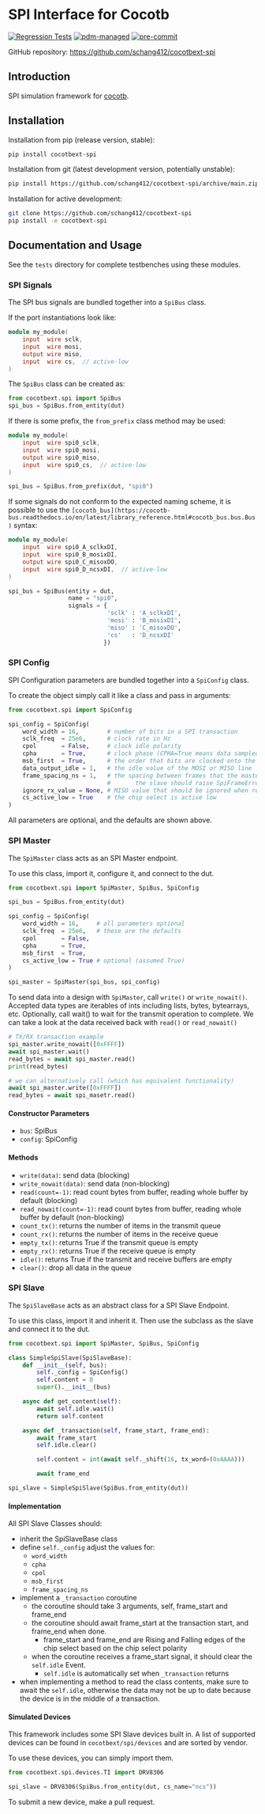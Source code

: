 # SPI Interface for Cocotb

[![Regression Tests](https://github.com/schang412/cocotbext-spi/actions/workflows/regression-tests.yml/badge.svg)](https://github.com/schang412/cocotbext-spi/actions/workflows/regression-tests.yml)
[![pdm-managed](https://img.shields.io/badge/pdm-managed-blueviolet)](https://pdm.fming.dev)
[![pre-commit](https://img.shields.io/badge/pre--commit-enabled-brightgreen?logo=pre-commit)](https://github.com/pre-commit/pre-commit)

GitHub repository: https://github.com/schang412/cocotbext-spi

## Introduction

SPI simulation framework for [cocotb](https://github.com/cocotb/cocotb).

## Installation

Installation from pip (release version, stable):
```bash
pip install cocotbext-spi
```

Installation from git (latest development version, potentially unstable):
```bash
pip install https://github.com/schang412/cocotbext-spi/archive/main.zip
```

Installation for active development:
```bash
git clone https://github.com/schang412/cocotbext-spi
pip install -e cocotbext-spi
```

## Documentation and Usage

See the `tests` directory for complete testbenches using these modules.

### SPI Signals

The SPI bus signals are bundled together into a `SpiBus` class.

If the port instantiations look like:
```verilog
module my_module(
    input  wire sclk,
    input  wire mosi,
    output wire miso,
    input  wire cs,  // active-low
)
```
The `SpiBus` class can be created as:
```python
from cocotbext.spi import SpiBus
spi_bus = SpiBus.from_entity(dut)
```

If there is some prefix, the `from_prefix` class method may be used:
```verilog
module my_module(
    input  wire spi0_sclk,
    input  wire spi0_mosi,
    output wire spi0_miso,
    input  wire spi0_cs,  // active-low
)
```
```python
spi_bus = SpiBus.from_prefix(dut, "spi0")
```

If some signals do not conform to the expected naming scheme, it is possible to use the `[cocotb_bus](https://cocotb-bus.readthedocs.io/en/latest/library_reference.html#cocotb_bus.bus.Bus)` syntax:
```verilog
module my_module(
    input  wire spi0_A_sclkxDI,
    input  wire spi0_B_mosixDI,
    output wire spi0_C_misoxDO,
    input  wire spi0_D_ncsxDI,  // active-low
)
```
```python
spi_bus = SpiBus(entity = dut,
                 name = "spi0",
                 signals = {
                            'sclk' : 'A_sclkxDI',
                            'mosi' : 'B_mosixDI',
                            'miso' : 'C_misoxDO',
                            'cs'   : 'D_ncsxDI'
                           })
```

### SPI Config

SPI Configuration parameters are bundled together into a `SpiConfig` class.

To create the object simply call it like a class and pass in arguments:
```python
from cocotbext.spi import SpiConfig

spi_config = SpiConfig(
    word_width = 16,        # number of bits in a SPI transaction
    sclk_freq  = 25e6,      # clock rate in Hz
    cpol       = False,     # clock idle polarity
    cpha       = True,      # clock phase (CPHA=True means data sampled on second edge)
    msb_first  = True,      # the order that bits are clocked onto the wire
    data_output_idle = 1,   # the idle value of the MOSI or MISO line
    frame_spacing_ns = 1,   # the spacing between frames that the master waits for or the slave obeys
                            #       the slave should raise SpiFrameError if this is not obeyed.
    ignore_rx_value = None, # MISO value that should be ignored when received
    cs_active_low = True    # the chip select is active low
)
```

All parameters are optional, and the defaults are shown above.

### SPI Master

The `SpiMaster` class acts as an SPI Master endpoint.

To use this class, import it, configure it, and connect to the dut.

```python
from cocotbext.spi import SpiMaster, SpiBus, SpiConfig

spi_bus = SpiBus.from_entity(dut)

spi_config = SpiConfig(
    word_width = 16,     # all parameters optional
    sclk_freq  = 25e6,   # these are the defaults
    cpol       = False,
    cpha       = True,
    msb_first  = True,
    cs_active_low = True # optional (assumed True)
)

spi_master = SpiMaster(spi_bus, spi_config)
```

To send data into a design with `SpiMaster`, call `write()` or `write_nowait()`. Accepted data types are iterables of ints including lists, bytes, bytearrays, etc. Optionally, call wait() to wait for the transmit operation to complete. We can take a look at the data received back with `read()` or `read_nowait()`

```python
# TX/RX transaction example
spi_master.write_nowait([0xFFFF])
await spi_master.wait()
read_bytes = await spi_master.read()
print(read_bytes)

# we can alternatively call (which has equivalent functionality)
await spi_master.write([0xFFFF])
read_bytes = await spi_masetr.read()
```

#### Constructor Parameters
- `bus`: SpiBus
- `config`: SpiConfig

#### Methods
- `write(data)`: send data (blocking)
- `write_nowait(data)`: send data (non-blocking)
- `read(count=-1)`: read count bytes from buffer, reading whole buffer by default (blocking)
- `read_nowait(count=-1)`: read count bytes from buffer, reading whole buffer by default (non-blocking)
- `count_tx()`: returns the number of items in the transmit queue
- `count_rx()`: returns the number of items in the receive queue
- `empty_tx()`: returns True if the transmit queue is empty
- `empty_rx()`: returns True if the receive queue is empty
- `idle()`: returns True if the transmit and receive buffers are empty
- `clear()`: drop all data in the queue

### SPI Slave

The `SpiSlaveBase` acts as an abstract class for a SPI Slave Endpoint.

To use this class, import it and inherit it. Then use the subclass as the slave and connect it to the dut.

```python
from cocotbext.spi import SpiMaster, SpiBus, SpiConfig

class SimpleSpiSlave(SpiSlaveBase):
    def __init__(self, bus):
        self._config = SpiConfig()
        self.content = 0
        super().__init__(bus)

    async def get_content(self):
        await self.idle.wait()
        return self.content

    async def _transaction(self, frame_start, frame_end):
        await frame_start
        self.idle.clear()

        self.content = int(await self._shift(16, tx_word=(0xAAAA)))

        await frame_end

spi_slave = SimpleSpiSlave(SpiBus.from_entity(dut))
```

#### Implementation

All SPI Slave Classes should:
- inherit the SpiSlaveBase class
- define `self._config` adjust the values for:
    - `word_width`
    - `cpha`
    - `cpol`
    - `msb_first`
    - `frame_spacing_ns`
- implement a `_transaction` coroutine
    - the coroutine should take 3 arguments, self, frame_start and frame_end
    - the coroutine should await frame_start at the transaction start, and frame_end when done.
        - frame_start and frame_end are Rising and Falling edges of the chip select based on the chip select polarity
    - when the coroutine receives a frame_start signal, it should clear the `self.idle` Event.
        - `self.idle` is automatically set when `_transaction` returns
- when implementing a method to read the class contents, make sure to await the `self.idle`, otherwise the data may not be up to date because the device is in the middle of a transaction.


#### Simulated Devices

This framework includes some SPI Slave devices built in. A list of supported devices can be found in `cocotbext/spi/devices` and are sorted by vendor.

To use these devices, you can simply import them.

```python
from cocotbext.spi.devices.TI import DRV8306

spi_slave = DRV8306(SpiBus.from_entity(dut, cs_name="ncs"))
```

To submit a new device, make a pull request.
